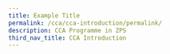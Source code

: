 ```yaml
---
title: Example Title
permalink: /cca/cca-introduction/permalink/
description: CCA Programme in ZPS
third_nav_title: CCA Introduction
---
```


